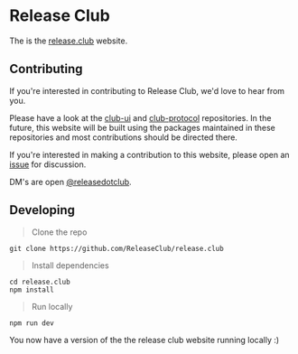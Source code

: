 # Release Club

The is the [release.club](https://release.club) website. 

## Contributing

If you're interested in contributing to Release Club, we'd love to hear from you.

Please have a look at the [club-ui](https://github.com/ReleaseClub/club-ui) and [club-protocol](https://github.com/ReleaseClub/club-protocol) repositories. In the future, this website will be built using the packages maintained in these repositories and most contributions should be directed there.

If you're interested in making a contribution to this website, please open an [issue](https://github.com/ReleaseClub/release.club/issues/new) for discussion.

DM's are open [@releasedotclub](https://twitter.com/releasedotclub).

## Developing

> Clone the repo
```
git clone https://github.com/ReleaseClub/release.club
```
> Install dependencies
```
cd release.club
npm install
```
> Run locally
```
npm run dev
```

You now have a version of the the release club website running locally :)
